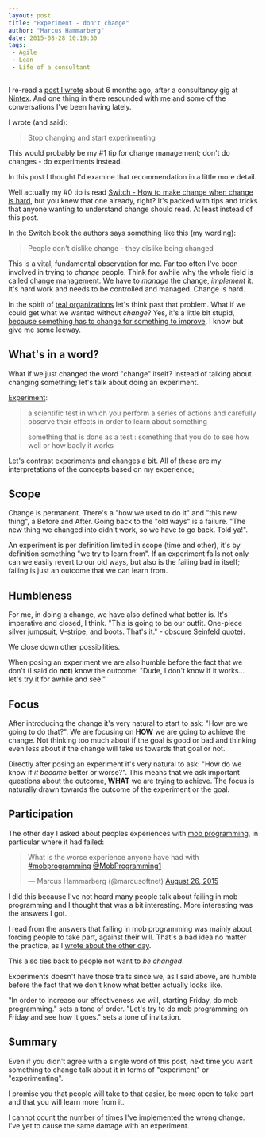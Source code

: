 ```yaml
---
layout: post
title: "Experiment - don't change"
author: "Marcus Hammarberg"
date: 2015-08-28 10:19:30
tags:
 - Agile
 - Lean
 - Life of a consultant
---
```


I re-read a [post I wrote](/2015/05/stuff-i-said-coaching.html) about 6 months ago, after a consultancy gig at [Nintex](http://www.nintex.com). And one thing in there resounded with me and some of the conversations I've been having lately.

I wrote (and said):

<blockquote>Stop changing and start experimenting</blockquote>

This would probably be my #1 tip for change management; don't do changes - do experiments instead.

In this post I thought I'd examine that recommendation in a little more detail.

<!-- excerpt-end -->

Well actually my #0 tip is read [Switch - How to make change when change is hard](http://heathbrothers.com/books/switch/), but you knew that one already, right? It's packed with tips and tricks that anyone wanting to understand change should read. At least instead of this post.

In the Switch book the authors says something like this (my wording):

<blockquote>People don't dislike change - they dislike being changed</blockquote>

This is a vital, fundamental observation for me. Far too often I've been involved in trying to *change* people. Think for awhile why the whole field is called [change management](https://www.wikiwand.com/en/Change_management). We have to *manage* the change, *implement* it. It's hard work and needs to be controlled and managed. Change is hard.

In the spirit of [teal organizations](https://www.marcusoft.net/2015/04/what-is-the-problem.html) let's think past that problem. What if we could get what we wanted without *change*?
Yes, it's a little bit stupid, [because something has to change for something to improve](https://www.marcusoft.net/2013/10/YesITalkAboutChange.html), I know but give me some leeway.

## What's in a word?
What if we just changed the word "change" itself? Instead of talking about changing something; let's talk about doing an experiment.

[Experiment](http://www.merriam-webster.com/dictionary/experiment):

<blockquote><p>a scientific test in which you perform a series of actions and carefully observe their effects in order to learn about something</p>
	<p>something that is done as a test : something that you do to see how well or how badly it works</p>
</blockquote>

Let's contrast experiments and changes a bit. All of these are my interpretations of the concepts based on my experience;

## Scope
Change is permanent. There's a "how we used to do it" and "this new thing", a Before and After.
Going back to the "old ways" is a failure. "The new thing we changed into didn't work, so we have to go back. Told ya!".

An experiment is per definition limited in scope (time and other), it's by definition something "we try to learn from". If an experiment fails not only can we easily revert to our old ways, but also is the failing bad in itself; failing is just an outcome that we can learn from.

## Humbleness
For me, in doing a change, we have also defined what better is. It's imperative and closed, I think. "This is going to be our outfit. One-piece silver jumpsuit, V-stripe, and boots. That's it." - [obscure Seinfeld quote](http://www.seinfeldscripts.com/TheJacket.htm)).

We close down other possibilities.

When posing an experiment we are also humble before the fact that we don't (I said do **not**) know the outcome: "Dude, I don't know if it works... let's try it for awhile and see."

## Focus
After introducing the change it's very natural to start to ask: "How are we going to do that?". We are focusing on **HOW** we are going to achieve the change. Not thinking too much about if the goal is good or bad and thinking even less about if the change will take us towards that goal or not.

Directly after posing an experiment it's very natural to ask: "How do we know if *it became* better or worse?". This means that we ask important questions about the outcome, **WHAT** we are trying to achieve.
The focus is naturally drawn towards the outcome of the experiment or the goal.

## Participation
The other day I asked about peoples experiences with [mob programming](http://mobprogramming.com), in particular where it had failed:

<blockquote class="twitter-tweet" lang="en"><p lang="en" dir="ltr">What is the worse experience anyone have had with <a href="https://twitter.com/hashtag/mobprogramming?src=hash">#mobprogramming</a> <a href="https://twitter.com/MobProgramming1">@MobProgramming1</a></p>&mdash; Marcus Hammarberg (@marcusoftnet) <a href="https://twitter.com/marcusoftnet/status/636401723892871170">August 26, 2015</a></blockquote>
<script async src="//platform.twitter.com/widgets.js" charset="utf-8"></script>

I did this because I've not heard many people talk about failing in mob programming and I thought that was a bit interesting. More interesting was the answers I got.

I read from the answers that failing in mob programming was mainly about forcing people to take part, against their will. That's a bad idea no matter the practice, as I [wrote about the other day](https://www.marcusoft.net/2015/08/wash-your-hands---make-your-hands-clean.html).

This also ties back to people not want to *be changed*.

Experiments doesn't have those traits since we, as I said above, are humble before the fact that we don't know what better actually looks like.

"In order to increase our effectiveness we will, starting Friday, do mob programming." sets a tone of order.
"Let's try to do mob programming on Friday and see how it goes." sets a tone of invitation.

## Summary
Even if you didn't agree with a single word of this post, next time you want something to change talk about it in terms of "experiment" or "experimenting".

I promise you that people will take to that easier, be more open to take part and that you will learn more from it.

I cannot count the number of times I've implemented the wrong change.
I've yet to cause the same damage with an experiment.


